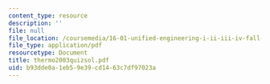 ```yaml
---
content_type: resource
description: ''
file: null
file_location: /coursemedia/16-01-unified-engineering-i-ii-iii-iv-fall-2005-spring-2006/b93dde0a1eb59e39cd1463c7df97023a_thermo2003quizsol.pdf
file_type: application/pdf
resourcetype: Document
title: thermo2003quizsol.pdf
uid: b93dde0a-1eb5-9e39-cd14-63c7df97023a
---
```

